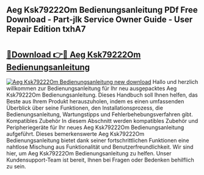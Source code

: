 ## Aeg Ksk79222Om Bedienungsanleitung PDf Free Download - Part-jlk Service Owner Guide - User Repair Edition txhA7

# <h2><a href="http://df0j5su.blite.top/?on=Aeg+Ksk79222Om+Bedienungsanleitung">🔗Download 👉🔴 Aeg Ksk79222Om Bedienungsanleitung</a></h2>

[![Aeg Ksk79222Om Bedienungsanleitung new download](https://i.imgur.com/lujVjoI.png)](http://df0j5su.blite.top/?on=Aeg+Ksk79222Om+Bedienungsanleitung)
Hallo und herzlich willkommen zur Bedienungsanleitung für Ihr neu ausgepacktes Aeg Ksk79222Om Bedienungsanleitung. Dieses Handbuch soll Ihnen helfen, das Beste aus Ihrem Produkt herauszuholen, indem es einen umfassenden Überblick über seine Funktionen, den Installationsprozess, die Bedienungsanleitung, Wartungstipps und Fehlerbehebungsverfahren gibt. Kompatibles Zubehör In diesem Abschnitt werden kompatibles Zubehör und Peripheriegeräte für Ihr neues Aeg Ksk79222Om Bedienungsanleitung aufgeführt. Dieses bemerkenswerte Aeg Ksk79222Om Bedienungsanleitung bietet dank seiner fortschrittlichen Funktionen eine nahtlose Mischung aus Funktionalität und Benutzerfreundlichkeit. Wir sind hier, um Aeg Ksk79222Om Bedienungsanleitung zu helfen. Unser Kundensupport-Team ist bereit, Ihnen bei Fragen oder Bedenken behilflich zu sein.
